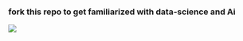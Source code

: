 ### fork this repo to get familiarized with data-science and Ai

<img src=https://www.mygreatlearning.com/blog/wp-content/uploads/DS-AI-ML-1.jpg></img>
